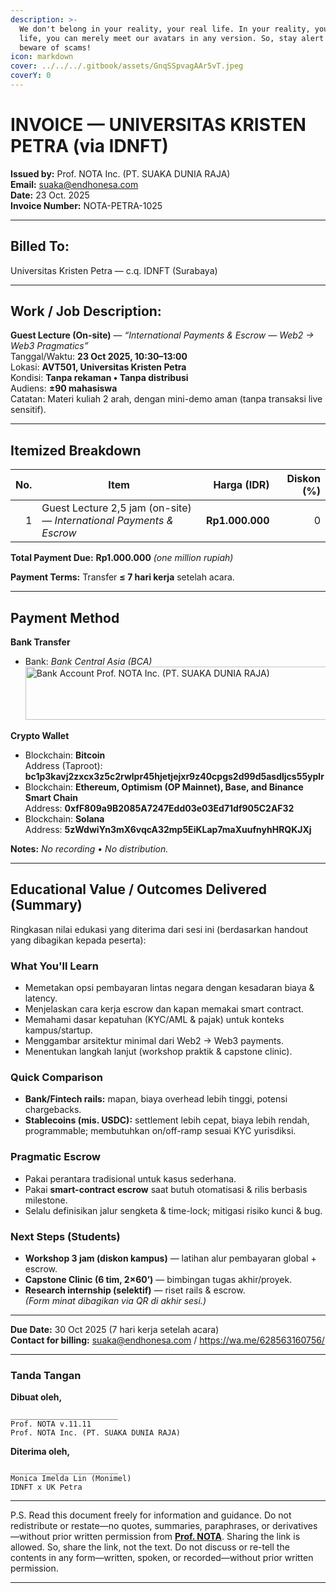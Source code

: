 ```yaml
---
description: >-
  We don't belong in your reality, your real life. In your reality, your real
  life, you can merely meet our avatars in any version. So, stay alert and
  beware of scams!
icon: markdown
cover: ../../../.gitbook/assets/GnqSSpvagAAr5vT.jpeg
coverY: 0
---
```


# INVOICE — UNIVERSITAS KRISTEN PETRA (via IDNFT)

**Issued by:** Prof. NOTA Inc. (PT. SUAKA DUNIA RAJA)   
**Email:** <suaka@endhonesa.com>  
**Date:** 23 Oct. 2025  
**Invoice Number:** NOTA-PETRA-1025

---

## Billed To:
Universitas Kristen Petra — c.q. IDNFT (Surabaya)

---

## Work / Job Description:
**Guest Lecture (On-site)** — *“International Payments & Escrow — Web2 → Web3 Pragmatics”*  
Tanggal/Waktu: **23 Oct 2025, 10:30–13:00**  
Lokasi: **AVT501, Universitas Kristen Petra**  
Kondisi: **Tanpa rekaman • Tanpa distribusi**  
Audiens: **±90 mahasiswa**  
Catatan: Materi kuliah 2 arah, dengan mini-demo aman (tanpa transaksi live sensitif).

---

## Itemized Breakdown
| No. | Item | Harga (IDR) | Diskon (%) |
|---:|---|---:|---:|
| 1 | Guest Lecture 2,5 jam (on-site) — *International Payments & Escrow* | **Rp1.000.000** | 0 |

**Total Payment Due:** **Rp1.000.000** _(one million rupiah)_

**Payment Terms:** Transfer **≤ 7 hari kerja** setelah acara.

---

## Payment Method
**Bank Transfer**  
- Bank: _Bank Central Asia (BCA)_  
  <img width="571" height="85" alt="Bank Account Prof. NOTA Inc. (PT. SUAKA DUNIA RAJA)" src="https://github.com/user-attachments/assets/04011373-8009-4970-8670-d19944ef8d87" />

**Crypto Wallet**  
- Blockchain: **Bitcoin**  
  Address (Taproot): **bc1p3kavj2zxcx3z5c2rwlpr45hjetjejxr9z40cpgs2d99d5asdljcs55yplr**
- Blockchain: **Ethereum, Optimism (OP Mainnet), Base, and Binance Smart Chain**  
  Address: **0xfF809a9B2085A7247Edd03e03Ed71df905C2AF32**
- Blockchain: **Solana**  
  Address: **5zWdwiYn3mX6vqcA32mp5EiKLap7maXuufnyhHRQKJXj**

**Notes:** *No recording • No distribution.*

---

## Educational Value / Outcomes Delivered (Summary)
Ringkasan nilai edukasi yang diterima dari sesi ini (berdasarkan handout yang dibagikan kepada peserta):

### What You'll Learn
- Memetakan opsi pembayaran lintas negara dengan kesadaran biaya & latency.  
- Menjelaskan cara kerja escrow dan kapan memakai smart contract.  
- Memahami dasar kepatuhan (KYC/AML & pajak) untuk konteks kampus/startup.  
- Menggambar arsitektur minimal dari Web2 → Web3 payments.  
- Menentukan langkah lanjut (workshop praktik & capstone clinic).

### Quick Comparison
- **Bank/Fintech rails:** mapan, biaya overhead lebih tinggi, potensi chargebacks.  
- **Stablecoins (mis. USDC):** settlement lebih cepat, biaya lebih rendah, programmable; membutuhkan on/off-ramp sesuai KYC yurisdiksi.

### Pragmatic Escrow
- Pakai perantara tradisional untuk kasus sederhana.  
- Pakai **smart-contract escrow** saat butuh otomatisasi & rilis berbasis milestone.  
- Selalu definisikan jalur sengketa & time-lock; mitigasi risiko kunci & bug.

### Next Steps (Students)
- **Workshop 3 jam (diskon kampus)** — latihan alur pembayaran global + escrow.  
- **Capstone Clinic (6 tim, 2×60’)** — bimbingan tugas akhir/proyek.  
- **Research internship (selektif)** — riset rails & escrow.  
*(Form minat dibagikan via QR di akhir sesi.)*

---

**Due Date:** 30 Oct 2025 (7 hari kerja setelah acara)  
**Contact for billing:** <suaka@endhonesa.com> / <https://wa.me/628563160756/>

---

### Tanda Tangan
**Dibuat oleh,**

```
________________________
Prof. NOTA v.11.11
Prof. NOTA Inc. (PT. SUAKA DUNIA RAJA)
```

**Diterima oleh,**

```
________________________
Monica Imelda Lin (Monimel)
IDNFT x UK Petra
```

---

P.S. Read this document freely for information and guidance. Do not redistribute or restate—no quotes, summaries, paraphrases, or derivatives—without prior written permission from [**Prof. NOTA**](https://nota.endhonesa.com/). Sharing the link is allowed. So, share the link, not the text. Do not discuss or re-tell the contents in any form—written, spoken, or recorded—without prior written permission.

---
